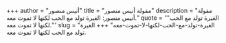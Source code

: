 +++
author = "أنيس منصور"
title = "مقولة أنيس منصور"
description = "مقولة أنيس منصور: الغيرة تولد مع الحب لكنها لا تموت معه."
quote = '''الغيرة تولد مع الحب لكنها لا تموت معه.''' 
slug = "الغيرة-تولد-مع-الحب-لكنها-لا-تموت-معه"
+++
الغيرة تولد مع الحب لكنها لا تموت معه.
